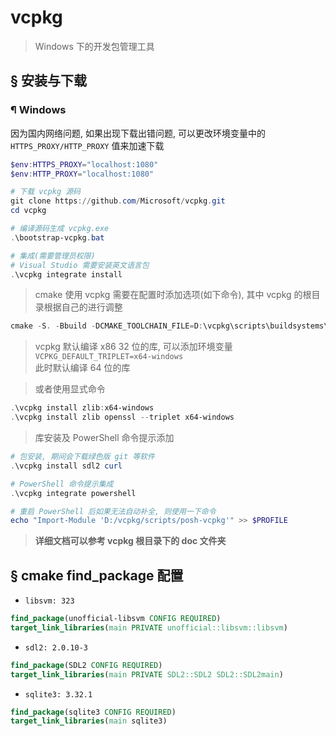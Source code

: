 # vcpkg

> Windows 下的开发包管理工具

## &sect; 安装与下载

### &para; Windows

因为国内网络问题, 如果出现下载出错问题, 可以更改环境变量中的 `HTTPS_PROXY/HTTP_PROXY` 值来加速下载

```powershell
$env:HTTPS_PROXY="localhost:1080"
$env:HTTP_PROXY="localhost:1080"

# 下载 vcpkg 源码
git clone https://github.com/Microsoft/vcpkg.git
cd vcpkg

# 编译源码生成 vcpkg.exe
.\bootstrap-vcpkg.bat

# 集成(需要管理员权限)
# Visual Studio 需要安装英文语言包
.\vcpkg integrate install
```

> cmake 使用 vcpkg 需要在配置时添加选项(如下命令), 其中 vcpkg 的根目录根据自己的进行调整

```powershell
cmake -S. -Bbuild -DCMAKE_TOOLCHAIN_FILE=D:\vcpkg\scripts\buildsystems\vcpkg.cmake
```

> vcpkg 默认编译 x86 32 位的库, 可以添加环境变量\
> `VCPKG_DEFAULT_TRIPLET=x64-windows`\
> 此时默认编译 64 位的库

> 或者使用显式命令

```powershell
.\vcpkg install zlib:x64-windows
.\vcpkg install zlib openssl --triplet x64-windows
```

> 库安装及 PowerShell 命令提示添加

```powershell
# 包安装, 期间会下载绿色版 git 等软件
.\vcpkg install sdl2 curl

# PowerShell 命令提示集成
.\vcpkg integrate powershell

# 重启 PowerShell 后如果无法自动补全, 则使用一下命令
echo "Import-Module 'D:/vcpkg/scripts/posh-vcpkg'" >> $PROFILE
```

> **详细文档可以参考 vcpkg 根目录下的 doc 文件夹**

## &sect; cmake find_package 配置

- `libsvm: 323`

```cmake
find_package(unofficial-libsvm CONFIG REQUIRED)
target_link_libraries(main PRIVATE unofficial::libsvm::libsvm)
```

- `sdl2: 2.0.10-3`

```cmake
find_package(SDL2 CONFIG REQUIRED)
target_link_libraries(main PRIVATE SDL2::SDL2 SDL2::SDL2main)
```

- `sqlite3: 3.32.1`

```cmake
find_package(sqlite3 CONFIG REQUIRED)
target_link_libraries(main sqlite3)
```